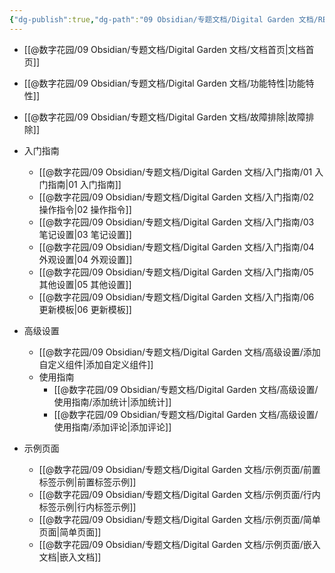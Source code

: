 ```yaml
---
{"dg-publish":true,"dg-path":"09 Obsidian/专题文档/Digital Garden 文档/README.md","permalink":"/09 Obsidian/专题文档/Digital Garden 文档/README/","noteIcon":"dg-note-icon","created":"2025-07-30","updated":"2025-07-30"}
---
```



- [[@数字花园/09 Obsidian/专题文档/Digital Garden 文档/文档首页\|文档首页]]
- [[@数字花园/09 Obsidian/专题文档/Digital Garden 文档/功能特性\|功能特性]]
- [[@数字花园/09 Obsidian/专题文档/Digital Garden 文档/故障排除\|故障排除]]
- 入门指南
	- [[@数字花园/09 Obsidian/专题文档/Digital Garden 文档/入门指南/01 入门指南\|01 入门指南]]
	- [[@数字花园/09 Obsidian/专题文档/Digital Garden 文档/入门指南/02 操作指令\|02 操作指令]]
	- [[@数字花园/09 Obsidian/专题文档/Digital Garden 文档/入门指南/03 笔记设置\|03 笔记设置]]
	- [[@数字花园/09 Obsidian/专题文档/Digital Garden 文档/入门指南/04 外观设置\|04 外观设置]]
	- [[@数字花园/09 Obsidian/专题文档/Digital Garden 文档/入门指南/05 其他设置\|05 其他设置]]
	- [[@数字花园/09 Obsidian/专题文档/Digital Garden 文档/入门指南/06 更新模板\|06 更新模板]]
- 高级设置
	- [[@数字花园/09 Obsidian/专题文档/Digital Garden 文档/高级设置/添加自定义组件\|添加自定义组件]]
	- 使用指南
		- [[@数字花园/09 Obsidian/专题文档/Digital Garden 文档/高级设置/使用指南/添加统计\|添加统计]]
		- [[@数字花园/09 Obsidian/专题文档/Digital Garden 文档/高级设置/使用指南/添加评论\|添加评论]]
	
- 示例页面
	- [[@数字花园/09 Obsidian/专题文档/Digital Garden 文档/示例页面/前置标签示例\|前置标签示例]]
	- [[@数字花园/09 Obsidian/专题文档/Digital Garden 文档/示例页面/行内标签示例\|行内标签示例]]
	- [[@数字花园/09 Obsidian/专题文档/Digital Garden 文档/示例页面/简单页面\|简单页面]]
	- [[@数字花园/09 Obsidian/专题文档/Digital Garden 文档/示例页面/嵌入文档\|嵌入文档]]